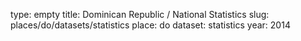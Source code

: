 type: empty
title: Dominican Republic / National Statistics
slug: places/do/datasets/statistics
place: do
dataset: statistics
year: 2014
